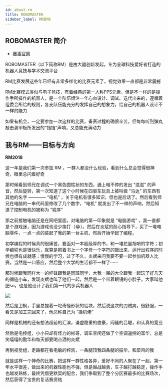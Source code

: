 ```yaml
---
id: about-rm
title: ROBOMASTER
sidebar_label: RM是啥
---
```


## ROBOMASTER 简介
- [赛事官网](https://www.robomaster.com/zh-CN)

ROBOMASTER（以下简称RM）是由大疆创新发起，专为全球科技爱好者打造的机器人竞技与学术交流平台

RM比赛发展这些年已经有非常多样化的比赛元素了，视觉效果一直都是非常震撼

RM比赛模式类似与电子竞技，有着经典的第一人称FPS元素，但是不一样的是操作手所操作的机器人，是一个队伍倾注一年心血设计、调试、迭代出来的，遵循着组委会所给的规则，各支队伍能充分的发挥自己的想象力，给自己的机器人设计不一样的能力

如果有机会，一定要参加一次这样的比赛，备赛过程的确很辛苦，但每每听到弹丸敲击装甲板所发出的“铛铛”声响，又总能充满动力

## 我与RM——目标与方向

**RM2018**

这一年是我们第一次参加 RM ，一群人都没什么经验，看到什么总会觉得很神奇，眼里总闪着好奇

那时候看到师兄在调试一个黑色圆柱状的东西，通上电不停的发出 “滋滋” 的声音，然后旋转，第一次知道了这个小时候在四驱车玩具上被叫做 “马达” 的东西有其他的名字 ———— “电机” ，关于电机有很多知识，但也是后话了。然后看到师兄在电脑的一串代码里修改了几个数字，“电机” 就发出了不一样的声响，然后知道了控制电机的被称为 “程序”

那之前接触电脑还是在网吧里面，对电脑的第一印象就是 “电脑游戏” ，我一直都是个游戏迷，因为游戏也没少挨打（😂）。然后在炎斌的耐心指导下，买了一堆电脑零件，一点一点的装起了我的第一台主机，然后开始学起了编程。

初学编程的时候真的很痛苦，要面对一本超级厚的书，和一堆花里胡哨的字符；初学编程也是很快乐，就算是照着书上一个字母一个字符的敲出来，运行出程序的时候也很有成就感；慢慢的学习，过了不久，炎斌来问我要不要一起参加机器人比赛，当然是一口答应，然后整个大学的生活都不一样了······

那时候跟我同样大一的梓锋跟我是同班同学，大我一届的大全跟我一起玩了好几天的循迹小车，发现炎斌也叫了他们一起，然后是一个带着眼镜的小胖子，大家叫他肥so，也是他设计了我们第一代的步兵机器人

![](https://pictures-1304295136.cos.ap-guangzhou.myqcloud.com/gcu_robot/rm/IMG_0320.JPEG)

然后是卫枫，手里总捏着一坨奇怪形状的铝块，然后说这次的刀贼爽，很舒服，一看又是加工完回来了，他总称自己为 “操机佬”

同样是机械的还有想法超前的汇滨，谦虚稳重的俊豪，闷骚的吕聪，和认真的竞业

然后是电控组，小小只却有怪力的彬哥，调车空闲还做了个空调遥控的富华，总是笑嘻嘻的勤华和每天都要喝点酒的炎斌

再到视觉组，走路都在看电脑的梓凯，一条腿顶我四条腿的振华，和菜鸡的我

就是这样一个神奇的比赛，把这样一群性格各异，爱好不同的人聚在了一起，第一年水平很差，做出来的机器性能也不强，但是越战越勇，车子越打越稳定，操作手也越发熟练，最终凭借更默契的配合，我们争取到了整个分区赛最多的比赛场次，然后获得了宝贵的复活赛资格


